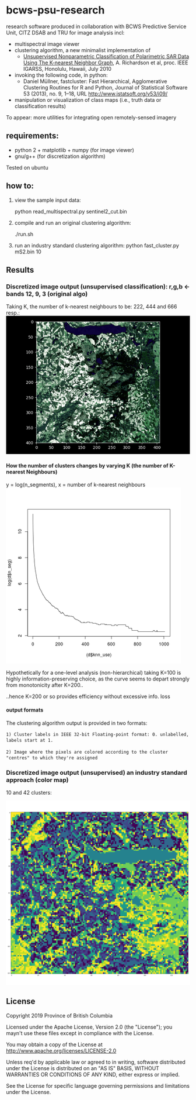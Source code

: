 # bcws-psu-research
research software produced in collaboration with BCWS Predictive Service Unit, CITZ DSAB and TRU for image analysis incl:

* multispectral image viewer
* clustering algorithm, a new minimalist implementation of
    * [Unsupervised Nonparametric Classification of Polarimetric SAR Data Using The K-nearest Neighbor Graph](http://ashlinrichardson.com/uvic/papers/2010_richardson_igarss.pdf), A. Richardson et al, proc. IEEE IGARSS, Honolulu, Hawaii, July 2010
* invoking the following code, in python:
   * Daniel Müllner, fastcluster: Fast Hierarchical, Agglomerative Clustering Routines for R and Python, Journal of Statistical Software 53 (2013), no. 9, 1–18, URL http://www.jstatsoft.org/v53/i09/
* manipulation or visualization of class maps (i.e., truth data or classification results)

To appear: more utilities for integrating open remotely-sensed imagery
## requirements:
* python 2 + matplotlib + numpy (for image viewer)
* gnu/g++ (for discretization algorithm)

Tested on ubuntu

## how to:
1) view the sample input data:

    python read_multispectral.py sentinel2_cut.bin

2) compile and run an original clustering algorithm:

    ./run.sh

3) run an industry standard clustering algorithm:
   python fast_cluster.py mS2.bin 10

## Results
### Discretized image output (unsupervised classification): r,g,b <- bands 12, 9, 3 (original algo)
Taking K, the number of k-nearest neighbours to be: 222, 444 and 666 resp.:
![alt text](output/out.gif)

#### How the number of clusters changes by varying K (the number of K-nearest Neighbours)
y = log(n_segments), x = number of k-nearest neighbours 
![alt text](output/plot.png)

Hypothetically for a one-level analysis (non-hierarchical) taking K=100 is highly information-preserving choice, as the curve seems to depart strongly from monotonicity after K=200..

..hence K=200 or so provides efficiency without excessive info. loss
#### output formats
The clustering algorithm output is provided in two formats:

    1) Cluster labels in IEEE 32-bit Floating-point format: 0. unlabelled, labels start at 1.
        
    2) Image where the pixels are colored according to the cluster "centres" to which they're assigned

### Discretized image output (unsupervised) an industry standard approach (color map)
10 and 42 clusters:

![alt text](output/fastclust_10_vs_42.gif)

## License

Copyright 2019 Province of British Columbia

Licensed under the Apache License, Version 2.0 (the "License");
you mayn't use these files except in compliance with the License.

You may obtain a copy of the License at
http://www.apache.org/licenses/LICENSE-2.0

Unless req'd by applicable law or agreed to in writing,
software distributed under the License is distributed on an
"AS IS" BASIS, WITHOUT WARRANTIES OR CONDITIONS OF ANY KIND,
either express or implied.

See the License for specific language governing permissions
and limitations under the License.
